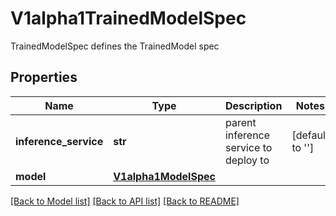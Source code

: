 # V1alpha1TrainedModelSpec

TrainedModelSpec defines the TrainedModel spec
## Properties
Name | Type | Description | Notes
------------ | ------------- | ------------- | -------------
**inference_service** | **str** | parent inference service to deploy to | [default to '']
**model** | [**V1alpha1ModelSpec**](V1alpha1ModelSpec.md) |  | 

[[Back to Model list]](../README.md#documentation-for-models) [[Back to API list]](../README.md#documentation-for-api-endpoints) [[Back to README]](../README.md)


